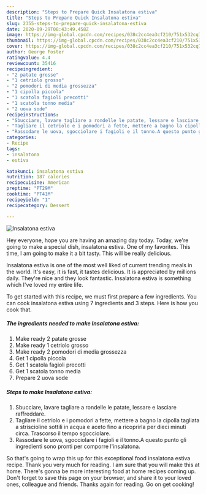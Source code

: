 ```yaml
---
description: "Steps to Prepare Quick Insalatona estiva"
title: "Steps to Prepare Quick Insalatona estiva"
slug: 2355-steps-to-prepare-quick-insalatona-estiva
date: 2020-09-29T08:43:49.458Z
image: https://img-global.cpcdn.com/recipes/038c2cc4ea3cf210/751x532cq70/insalatona-estiva-recipe-main-photo.jpg
thumbnail: https://img-global.cpcdn.com/recipes/038c2cc4ea3cf210/751x532cq70/insalatona-estiva-recipe-main-photo.jpg
cover: https://img-global.cpcdn.com/recipes/038c2cc4ea3cf210/751x532cq70/insalatona-estiva-recipe-main-photo.jpg
author: George Foster
ratingvalue: 4.4
reviewcount: 35416
recipeingredient:
- "2 patate grosse"
- "1 cetriolo grosso"
- "2 pomodori di media grossezza"
- "1 cipolla piccola"
- "1 scatola fagioli precotti"
- "1 scatola tonno media"
- "2 uova sode"
recipeinstructions:
- "Sbucciare, lavare tagliare a rondelle le patate, lessare e lasciare raffreddare."
- "Tagliare il cetriolo e i pomodori a fette, mettere a bagno la cipolla tagliata a striscioline sottili in acqua e aceto fino a ricoprirla per dieci minuti circa. Trascorso il tempo sgocciolare."
- "Rassodare le uova, sgocciolare i fagioli e il tonno.A questo punto gli ingredienti sono pronti per comporre l&#39;insalatona."
categories:
- Recipe
tags:
- insalatona
- estiva

katakunci: insalatona estiva 
nutrition: 187 calories
recipecuisine: American
preptime: "PT29M"
cooktime: "PT41M"
recipeyield: "1"
recipecategory: Dessert

---
```



![Insalatona estiva](https://img-global.cpcdn.com/recipes/038c2cc4ea3cf210/751x532cq70/insalatona-estiva-recipe-main-photo.jpg)

Hey everyone, hope you are having an amazing day today. Today, we're going to make a special dish, insalatona estiva. One of my favorites. This time, I am going to make it a bit tasty. This will be really delicious.

Insalatona estiva is one of the most well liked of current trending meals in the world. It's easy, it is fast, it tastes delicious. It is appreciated by millions daily. They're nice and they look fantastic. Insalatona estiva is something which I've loved my entire life.




To get started with this recipe, we must first prepare a few ingredients. You can cook insalatona estiva using 7 ingredients and 3 steps. Here is how you cook that.

<!--inarticleads1-->

##### The ingredients needed to make Insalatona estiva:

1. Make ready 2 patate grosse
1. Make ready 1 cetriolo grosso
1. Make ready 2 pomodori di media grossezza
1. Get 1 cipolla piccola
1. Get 1 scatola fagioli precotti
1. Get 1 scatola tonno media
1. Prepare 2 uova sode




<!--inarticleads2-->

##### Steps to make Insalatona estiva:

1. Sbucciare, lavare tagliare a rondelle le patate, lessare e lasciare raffreddare.
1. Tagliare il cetriolo e i pomodori a fette, mettere a bagno la cipolla tagliata a striscioline sottili in acqua e aceto fino a ricoprirla per dieci minuti circa. Trascorso il tempo sgocciolare.
1. Rassodare le uova, sgocciolare i fagioli e il tonno.A questo punto gli ingredienti sono pronti per comporre l&#39;insalatona.




So that's going to wrap this up for this exceptional food insalatona estiva recipe. Thank you very much for reading. I am sure that you will make this at home. There's gonna be more interesting food at home recipes coming up. Don't forget to save this page on your browser, and share it to your loved ones, colleague and friends. Thanks again for reading. Go on get cooking!
